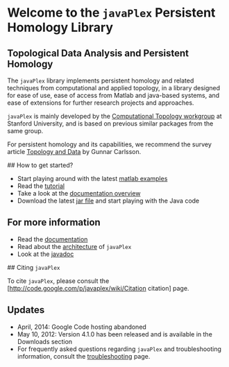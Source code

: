 # Welcome to the `javaPlex` Persistent Homology Library 

## Topological Data Analysis and Persistent Homology 

The `javaPlex` library implements persistent homology and related techniques from computational and applied topology, in a library designed for ease of use, ease of access from Matlab and java-based systems, and ease of extensions for further research projects and approaches.

`javaPlex` is mainly developed by the [Computational Topology workgroup](http://comptop.stanford.edu) at Stanford University, and is based on previous similar packages from the same group.

For persistent homology and its capabilities, we recommend the survey article [Topology and Data](http://comptop.stanford.edu/preprints/topologyAndData.pdf) by Gunnar Carlsson.

## How to get started?
  
* Start playing around with the latest [matlab examples](http://javaplex.googlecode.com/files/matlab-examples-4.1.0.tar.gz)
* Read the [tutorial](http://javaplex.googlecode.com/svn/trunk/reports/javaplex_tutorial/javaplex_tutorial.pdf)
* Take a look at the [documentation overview](http://code.google.com/p/javaplex/wiki/javaPlex)
* Download the latest [jar file](http://javaplex.googlecode.com/files/javaplex-4.1.0.jar) and start playing with the Java code

## For more information

* Read the [documentation](http://code.google.com/p/javaplex/wiki/javaPlex)
* Read about the [architecture](http://code.google.com/p/javaplex/wiki/ArchitectureNotes) of `javaPlex`
* Look at the [javadoc](http://javaplex.googlecode.com/svn/trunk/doc/index.html)

## Citing `javaPlex`

To cite `javaPlex`, please consult the [http://code.google.com/p/javaplex/wiki/Citation citation] page.

## Updates
  
* April, 2014: Google Code hosting abandoned
* May 10, 2012: Version 4.1.0 has been released and is available in the Downloads section
* For frequently asked questions regarding `javaPlex` and troubleshooting information, consult the [troubleshooting](http://code.google.com/p/javaplex/wiki/Troubleshooting) page.
